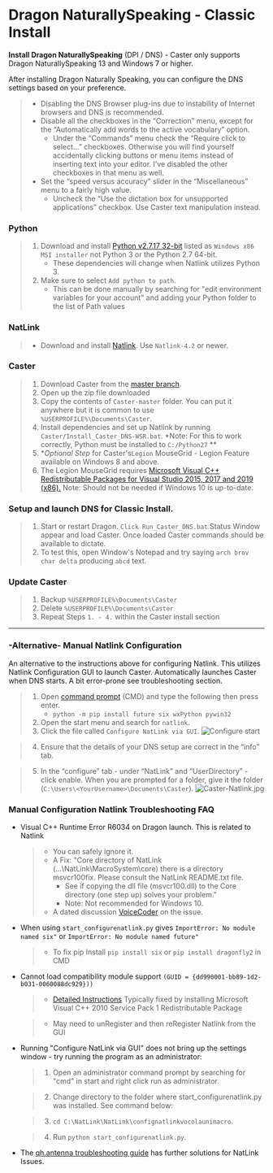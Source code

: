 # Dragon NaturallySpeaking - Classic Install

**Install Dragon NaturallySpeaking** (DPI / DNS) - Caster only supports Dragon NaturallySpeaking 13 and Windows 7 or higher.

After installing Dragon Naturally Speaking, you can configure the DNS settings based on your preference.

   > - Disabling the DNS Browser plug-ins due to instability of Internet browsers and DNS is recommended.
   > - Disable all the checkboxes in the “Correction” menu, except for the “Automatically add words to the active vocabulary” option.
   >     - Under the “Commands” menu check the “Require click to select…” checkboxes. 
   >       Otherwise you will find yourself accidentally clicking buttons or menu items instead of inserting text into your editor. I’ve disabled the other checkboxes in that menu as well.
   > - Set the “speed versus accuracy” slider in the “Miscellaneous” menu to a fairly high value.
   >     - Uncheck the “Use the dictation box for unsupported applications” checkbox. Use Caster text manipulation instead.


### Python

   > 1. Download and install [Python v2.7.17 32-bit](https://www.python.org/downloads/release/python-2717/) listed as `Windows x86 MSI installer` not Python 3 or the Python 2.7 64-bit. 
   >     - These dependencies will change when Natlink utilizes Python 3.
   > 2. Make sure to select `Add python to path`. 
   >     - This can be done manually by searching for "edit environment variables for your account" and adding your Python folder to the list of Path values

### NatLink

   > - Download and install [Natlink](https://sourceforge.net/projects/natlink/files/natlink/natlink4.2/). Use `Natlink-4.2` or newer.

### Caster

   > 1. Download Caster from the [master branch](https://github.com/dictation-toolbox/Caster/archive/master.zip).
   > 2. Open up the zip file downloaded
   > 3. Copy the contents of `Caster-master` folder. You can put it anywhere but it is common to use `%USERPROFILE%\Documents\Caster`.
   > 4. Install dependencies and set up Natlink by running `Caster/Install_Caster_DNS-WSR.bat`. *Note: For this to work correctly, Python must be installed to `C:/Python27` **
   > 5. **Optional Step* for Caster's`Legion` MouseGrid - Legion Feature available on Windows 8 and above.
   > 6. The Legion MouseGrid requires [Microsoft Visual C++ Redistributable Packages for Visual Studio 2015, 2017 and 2019 (x86).](https://support.microsoft.com/en-nz/help/2977003/the-latest-supported-visual-c-downloads) Note: Should not be needed if Windows 10 is up-to-date.

### **Setup and launch DNS for Classic Install.**

   > 1. Start or restart Dragon. `Click Run_Caster_DNS.bat` Status Window appear and load Caster.  Once loaded Caster commands should be available to dictate.
   > 2. To test this, open Window's Notepad and try saying `arch brov char delta` producing `abcd` text.

### Update Caster
   > 1. Backup `%USERPROFILE%\Documents\Caster`
   > 2. Delete `%USERPROFILE%\Documents\Caster`
   > 3. Repeat Steps `1. - 4.` within the Caster install section

------

### -Alternative- Manual Natlink Configuration 

An alternative to the instructions above for configuring Natlink. This utilizes Natlink Configuration GUI to launch Caster. Automatically launches Caster when DNS starts. A bit error-prone see troubleshooting section. 

   > 1. Open [command prompt](https://www.wikihow.com/Open-the-Command-Prompt-in-Windows) (CMD) and type the following then press enter.
   >     - `python -m pip install future six wxPython pywin32`
   > 2. Open the start menu and search for `natlink`.
   > 3. Click the file called `Configure NatLink via GUI`.
   > ![Configure start](https://mathfly.org/images/configure_start.png)

   > 4. Ensure that the details of your DNS setup are correct in the “info” tab.

   > 5. In the “configure” tab - under “NatLink” and “UserDirectory” - click enable. When you are prompted for a folder, give it the folder 
   >  (`C:\Users\<YourUsername>\Documents\Caster`).
   >  ![Caster-Natlink.jpg](https://i.postimg.cc/d1jN4xcw/Caster-Natlink.jpg)


### Manual Configuration Natlink Troubleshooting FAQ

- Visual C++ Runtime Error R6034 on Dragon launch. This is related to Natlink

   > -  You can safely ignore it.
   > -  A Fix: "Core directory of NatLink (...\NatLink\MacroSystem\core) there is a directory msvcr100fix. Please consult the NatLink README.txt file.
   >     - See if copying the dll file (msvcr100.dll) to the Core directory (one step up) solves your problem."  
   >     - Note: Not recommended for Windows 10.
   > -  A dated discussion [VoiceCoder](https://groups.yahoo.com/neo/groups/VoiceCoder/conversations/topics/7925) on the issue.

- When using `start_configurenatlink.py` gives  `ImportError: No module named six"` or `ImportError: No module named future"`

  >    - To fix pip Install  `pip install six` or `pip install dragonfly2` in CMD

- Cannot load compatibility module support `(GUID = {dd990001-bb89-1d2-b031-0060088dc929}))`

  >    - [Detailed Instructions](https://qh.antenna.nl/unimacro/installation/problemswithinstallation.html) Typically fixed by installing Microsoft Visual C++ 2010 Service Pack 1 Redistributable Package

  >    - May need to unRegister and then reRegister Natlink from the GUI

- Running "Configure NatLink via GUI" does not bring up the settings window - try running the program as an administrator:

   >  1. Open an administrator command prompt by searching for "cmd" in start and right click run as administrator.

   >  2. Change directory to the folder where start_configurenatlink.py was installed. See command below:

   >  3. `cd C:\NatLink\NatLink\confignatlinkvocolaunimacro`.

   >  4. Run `python start_configurenatlink.py`.

- The [qh.antenna troubleshooting guide](https://qh.antenna.nl/unimacro/installation/problemswithinstallation.html) has further solutions for NatLink Issues.
